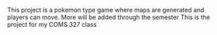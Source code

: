 This project is a pokemon type game where maps are generated and players can move.
More will be added through the semester
This is the project for my COMS 327 class
